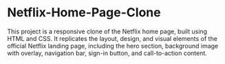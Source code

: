 # Netflix-Home-Page-Clone
This project is a responsive clone of the Netflix home page, built using HTML and CSS. It replicates the layout, design, and visual elements of the official Netflix landing page, including the hero section, background image with overlay, navigation bar, sign-in button, and call-to-action content.
